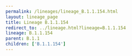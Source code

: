 ```yaml
---
permalink: /lineages/lineage_B.1.1.154.html
layout: lineage_page
title: Lineage B.1.1.154
redirect_to: ../lineage.html?lineage=B.1.1.154
lineage: B.1.1.154
parent: B.1.1
children: ['B.1.1.154']
---
```

